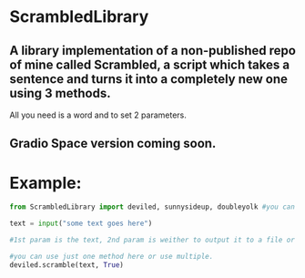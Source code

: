 # ScrambledLibrary
A library implementation of a non-published repo of mine called Scrambled, a script which takes a sentence and turns it into a completely new one using 3 methods.
---
All you need is a word and to set 2 parameters.

## Gradio Space version coming soon.

# Example:
```python
from ScrambledLibrary import deviled, sunnysideup, doubleyolk #you can do multiple methods or just 1

text = input("some text goes here")

#1st param is the text, 2nd param is weither to output it to a file or just the console.

#you can use just one method here or use multiple.
deviled.scramble(text, True)
```
